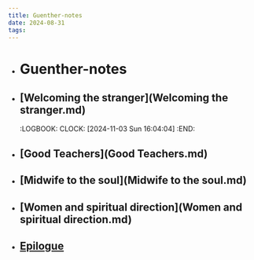 ```yaml
---
title: Guenther-notes
date: 2024-08-31
tags: 
---
```


- # Guenther-notes
- ## [Welcoming the stranger](Welcoming the stranger.md)
  :LOGBOOK:
  CLOCK: [2024-11-03 Sun 16:04:04]
  :END:
- ## [Good Teachers](Good Teachers.md)
- ## [Midwife to the soul](Midwife to the soul.md)
- ## [Women and spiritual direction](Women and spiritual direction.md)
- ## [Epilogue](Epilogue.md)